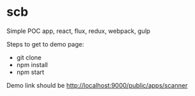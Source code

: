 # scb

Simple POC app, react, flux, redux, webpack, gulp

Steps to get to demo page:

- git clone
- npm install
- npm start

Demo link should be <a href='http://localhost:9000/public/apps/scanner'>http://localhost:9000/public/apps/scanner</a>
